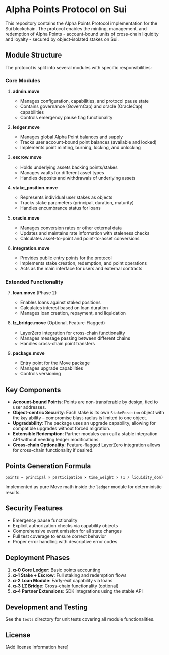 # Alpha Points Protocol on Sui

This repository contains the Alpha Points Protocol implementation for the Sui blockchain. The protocol enables the minting, management, and redemption of Alpha Points - account-bound units of cross-chain liquidity and loyalty - secured by object-isolated stakes on Sui.

## Module Structure

The protocol is split into several modules with specific responsibilities:

### Core Modules

1. **admin.move**
   - Manages configuration, capabilities, and protocol pause state
   - Contains governance (GovernCap) and oracle (OracleCap) capabilities
   - Controls emergency pause flag functionality

2. **ledger.move**
   - Manages global Alpha Point balances and supply
   - Tracks user account-bound point balances (available and locked)
   - Implements point minting, burning, locking, and unlocking

3. **escrow.move**
   - Holds underlying assets backing points/stakes
   - Manages vaults for different asset types
   - Handles deposits and withdrawals of underlying assets

4. **stake_position.move**
   - Represents individual user stakes as objects
   - Tracks stake parameters (principal, duration, maturity)
   - Handles encumbrance status for loans

5. **oracle.move**
   - Manages conversion rates or other external data
   - Updates and maintains rate information with staleness checks
   - Calculates asset-to-point and point-to-asset conversions

6. **integration.move**
   - Provides public entry points for the protocol
   - Implements stake creation, redemption, and point operations
   - Acts as the main interface for users and external contracts

### Extended Functionality

7. **loan.move** (Phase 2)
   - Enables loans against staked positions
   - Calculates interest based on loan duration
   - Manages loan creation, repayment, and liquidation

8. **lz_bridge.move** (Optional, Feature-Flagged)
   - LayerZero integration for cross-chain functionality
   - Manages message passing between different chains
   - Handles cross-chain point transfers

9. **package.move**
   - Entry point for the Move package
   - Manages upgrade capabilities
   - Controls versioning

## Key Components

- **Account-bound Points**: Points are non-transferable by design, tied to user addresses.
- **Object-centric Security**: Each stake is its own `StakePosition` object with the `key` ability – compromise blast-radius is limited to one object.
- **Upgradability**: The package uses an upgrade capability, allowing for compatible upgrades without forced migration.
- **Extensible Redemption**: Partner modules can call a stable integration API without needing ledger modifications.
- **Cross-chain Optionality**: Feature-flagged LayerZero integration allows for cross-chain functionality if desired.

## Points Generation Formula

```
points = principal × participation × time_weight × (1 / liquidity_dom)
```

Implemented as pure Move math inside the `ledger` module for deterministic results.

## Security Features

- Emergency pause functionality
- Explicit authorization checks via capability objects
- Comprehensive event emission for all state changes
- Full test coverage to ensure correct behavior
- Proper error handling with descriptive error codes

## Deployment Phases

1. **α-0 Core Ledger**: Basic points accounting
2. **α-1 Stake + Escrow**: Full staking and redemption flows
3. **α-2 Loan Module**: Early-exit capability via loans
4. **α-3 LZ Bridge**: Cross-chain functionality (optional)
5. **α-4 Partner Extensions**: SDK integrations using the stable API

## Development and Testing

See the `tests` directory for unit tests covering all module functionalities.

## License

[Add license information here]